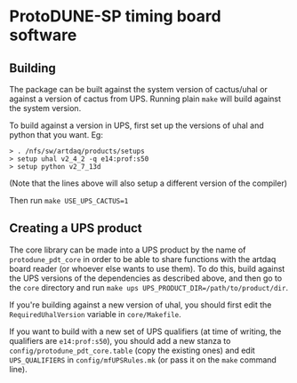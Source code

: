 ProtoDUNE-SP timing board software
==================================

Building
--------

The package can be built against the system version of cactus/uhal or
against a version of cactus from UPS. Running plain `make` will build
against the system version.

To build against a version in UPS, first set up the versions of uhal and python that you want. Eg:

```
> . /nfs/sw/artdaq/products/setups
> setup uhal v2_4_2 -q e14:prof:s50
> setup python v2_7_13d
```

(Note that the lines above will also setup a different version of the compiler)

Then run `make USE_UPS_CACTUS=1`

Creating a UPS product
----------------------

The core library can be made into a UPS product by the name of
`protodune_pdt_core` in order to be able to share functions with the
artdaq board reader (or whoever else wants to use them). To do this,
build against the UPS versions of the dependencies as described above,
and then go to the `core` directory and run `make ups UPS_PRODUCT_DIR=/path/to/product/dir`.

If you're building against a new version of uhal, you should first
edit the `RequiredUhalVersion` variable in `core/Makefile`.

If you want to build with a new set of UPS qualifiers (at time of
writing, the qualifiers are `e14:prof:s50`), you should add a new
stanza to `config/protodune_pdt_core.table` (copy the existing ones)
and edit `UPS_QUALIFIERS` in `config/mfUPSRules.mk` (or pass it on the
`make` command line).